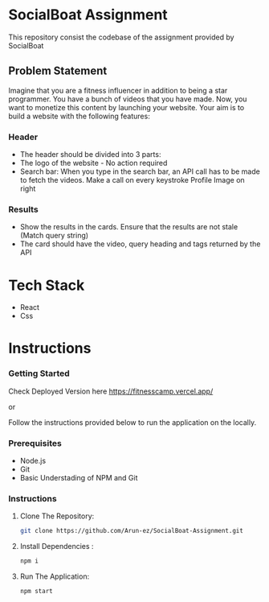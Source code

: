 # SocialBoat Assignment

This repository consist the codebase of the assignment provided by SocialBoat

## Problem Statement
Imagine that you are a fitness influencer in addition to being a star programmer. You have a bunch of videos that you have made. Now, you want to monetize this content by launching your website. Your aim is to build a website with the following features:

### Header
- The header should be divided into 3 parts:
- The logo of the website - No action required
- Search bar: When you type in the search bar, an API call has to be made to fetch the videos. Make a call on every keystroke
Profile Image on right

### Results
- Show the results in the cards. Ensure that the results are not stale (Match query string)
- The card should have the video, query heading and tags returned by the API

# Tech Stack

- React
- Css

# Instructions

### Getting Started

Check Deployed Version here https://fitnesscamp.vercel.app/

or

Follow the instructions provided below to run the application on the locally.

### Prerequisites

- Node.js
- Git 
- Basic Understading of NPM and Git

### Instructions

1. Clone The Repository:

   ```bash
   git clone https://github.com/Arun-ez/SocialBoat-Assignment.git
   ```

2. Install Dependencies :

   ```bash
   npm i
   ```

3. Run The Application:

   ```bash
   npm start
   ```